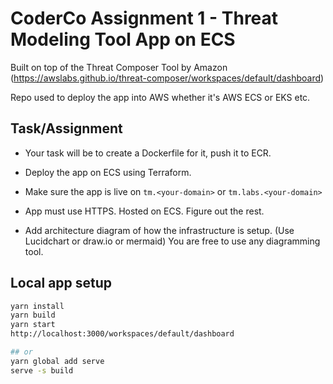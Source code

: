 # CoderCo Assignment 1 - Threat Modeling Tool App on ECS

Built on top of the Threat Composer Tool by Amazon (<https://awslabs.github.io/threat-composer/workspaces/default/dashboard>)

Repo used to deploy the app into AWS whether it's AWS ECS or EKS etc.

## Task/Assignment

- Your task will be to create a Dockerfile for it, push it to ECR.

- Deploy the app on ECS using Terraform.

- Make sure the app is live on `tm.<your-domain>` or `tm.labs.<your-domain>`

- App must use HTTPS. Hosted on ECS. Figure out the rest.

- Add architecture diagram of how the infrastructure is setup. (Use Lucidchart or draw.io or mermaid) You are free to use any diagramming tool.

## Local app setup

```bash
yarn install
yarn build
yarn start
http://localhost:3000/workspaces/default/dashboard

## or
yarn global add serve
serve -s build
```
